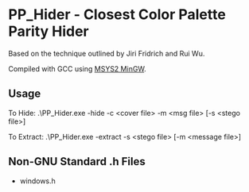 # PP_Hider - Closest Color Palette Parity Hider
Based on the technique outlined by Jiri Fridrich and Rui Wu.

Compiled with GCC using [MSYS2 MinGW](https://www.mingw-w64.org/downloads/).

## Usage
To Hide:
        .\PP_Hider.exe -hide -c \<cover file\> -m \<msg file\> [-s \<stego file\>]

To Extract:
        .\PP_Hider.exe -extract -s \<stego file\> [-m \<message file\>]

## Non-GNU Standard .h Files
- windows.h